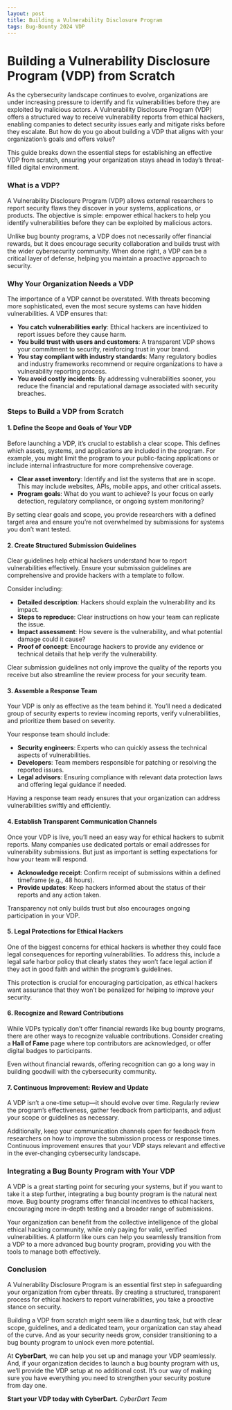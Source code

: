 ```yaml
---
layout: post
title: Building a Vulnerability Disclosure Program
tags: Bug-Bounty 2024 VDP
---
```


# Building a Vulnerability Disclosure Program (VDP) from Scratch

As the cybersecurity landscape continues to evolve, organizations are under increasing pressure to identify and fix vulnerabilities before they are exploited by malicious actors. A Vulnerability Disclosure Program (VDP) offers a structured way to receive vulnerability reports from ethical hackers, enabling companies to detect security issues early and mitigate risks before they escalate. But how do you go about building a VDP that aligns with your organization’s goals and offers value?

This guide breaks down the essential steps for establishing an effective VDP from scratch, ensuring your organization stays ahead in today’s threat-filled digital environment.

### What is a VDP?

A Vulnerability Disclosure Program (VDP) allows external researchers to report security flaws they discover in your systems, applications, or products. The objective is simple: empower ethical hackers to help you identify vulnerabilities before they can be exploited by malicious actors.

Unlike bug bounty programs, a VDP does not necessarily offer financial rewards, but it does encourage security collaboration and builds trust with the wider cybersecurity community. When done right, a VDP can be a critical layer of defense, helping you maintain a proactive approach to security.

### Why Your Organization Needs a VDP

The importance of a VDP cannot be overstated. With threats becoming more sophisticated, even the most secure systems can have hidden vulnerabilities. A VDP ensures that:
- **You catch vulnerabilities early**: Ethical hackers are incentivized to report issues before they cause harm.
- **You build trust with users and customers**: A transparent VDP shows your commitment to security, reinforcing trust in your brand.
- **You stay compliant with industry standards**: Many regulatory bodies and industry frameworks recommend or require organizations to have a vulnerability reporting process.
- **You avoid costly incidents**: By addressing vulnerabilities sooner, you reduce the financial and reputational damage associated with security breaches.

### Steps to Build a VDP from Scratch

#### 1. Define the Scope and Goals of Your VDP

Before launching a VDP, it’s crucial to establish a clear scope. This defines which assets, systems, and applications are included in the program. For example, you might limit the program to your public-facing applications or include internal infrastructure for more comprehensive coverage.

- **Clear asset inventory**: Identify and list the systems that are in scope. This may include websites, APIs, mobile apps, and other critical assets.
- **Program goals**: What do you want to achieve? Is your focus on early detection, regulatory compliance, or ongoing system monitoring?

By setting clear goals and scope, you provide researchers with a defined target area and ensure you’re not overwhelmed by submissions for systems you don’t want tested.

#### 2. Create Structured Submission Guidelines

Clear guidelines help ethical hackers understand how to report vulnerabilities effectively. Ensure your submission guidelines are comprehensive and provide hackers with a template to follow.

Consider including:
- **Detailed description**: Hackers should explain the vulnerability and its impact.
- **Steps to reproduce**: Clear instructions on how your team can replicate the issue.
- **Impact assessment**: How severe is the vulnerability, and what potential damage could it cause?
- **Proof of concept**: Encourage hackers to provide any evidence or technical details that help verify the vulnerability.

Clear submission guidelines not only improve the quality of the reports you receive but also streamline the review process for your security team.

#### 3. Assemble a Response Team

Your VDP is only as effective as the team behind it. You’ll need a dedicated group of security experts to review incoming reports, verify vulnerabilities, and prioritize them based on severity.

Your response team should include:
- **Security engineers**: Experts who can quickly assess the technical aspects of vulnerabilities.
- **Developers**: Team members responsible for patching or resolving the reported issues.
- **Legal advisors**: Ensuring compliance with relevant data protection laws and offering legal guidance if needed.

Having a response team ready ensures that your organization can address vulnerabilities swiftly and efficiently.

#### 4. Establish Transparent Communication Channels

Once your VDP is live, you’ll need an easy way for ethical hackers to submit reports. Many companies use dedicated portals or email addresses for vulnerability submissions. But just as important is setting expectations for how your team will respond.

- **Acknowledge receipt**: Confirm receipt of submissions within a defined timeframe (e.g., 48 hours).
- **Provide updates**: Keep hackers informed about the status of their reports and any action taken.

Transparency not only builds trust but also encourages ongoing participation in your VDP.

#### 5. Legal Protections for Ethical Hackers

One of the biggest concerns for ethical hackers is whether they could face legal consequences for reporting vulnerabilities. To address this, include a legal safe harbor policy that clearly states they won’t face legal action if they act in good faith and within the program’s guidelines.

This protection is crucial for encouraging participation, as ethical hackers want assurance that they won’t be penalized for helping to improve your security.

#### 6. Recognize and Reward Contributions

While VDPs typically don’t offer financial rewards like bug bounty programs, there are other ways to recognize valuable contributions. Consider creating a **Hall of Fame** page where top contributors are acknowledged, or offer digital badges to participants.

Even without financial rewards, offering recognition can go a long way in building goodwill with the cybersecurity community.

#### 7. Continuous Improvement: Review and Update

A VDP isn’t a one-time setup—it should evolve over time. Regularly review the program’s effectiveness, gather feedback from participants, and adjust your scope or guidelines as necessary.

Additionally, keep your communication channels open for feedback from researchers on how to improve the submission process or response times. Continuous improvement ensures that your VDP stays relevant and effective in the ever-changing cybersecurity landscape.

### Integrating a Bug Bounty Program with Your VDP

A VDP is a great starting point for securing your systems, but if you want to take it a step further, integrating a bug bounty program is the natural next move. Bug bounty programs offer financial incentives to ethical hackers, encouraging more in-depth testing and a broader range of submissions.

Your organization can benefit from the collective intelligence of the global ethical hacking community, while only paying for valid, verified vulnerabilities. A platform like ours can help you seamlessly transition from a VDP to a more advanced bug bounty program, providing you with the tools to manage both effectively.

### Conclusion

A Vulnerability Disclosure Program is an essential first step in safeguarding your organization from cyber threats. By creating a structured, transparent process for ethical hackers to report vulnerabilities, you take a proactive stance on security.

Building a VDP from scratch might seem like a daunting task, but with clear scope, guidelines, and a dedicated team, your organization can stay ahead of the curve. And as your security needs grow, consider transitioning to a bug bounty program to unlock even more potential.

At **CyberDart**, we can help you set up and manage your VDP seamlessly. And, if your organization decides to launch a bug bounty program with us, we’ll provide the VDP setup at no additional cost. It’s our way of making sure you have everything you need to strengthen your security posture from day one.

**Start your VDP today with CyberDart.**
*CyberDart Team*
